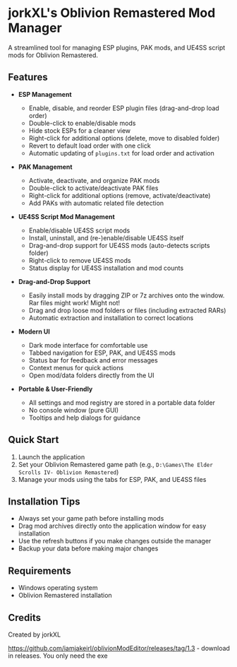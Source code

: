 # jorkXL's Oblivion Remastered Mod Manager

A streamlined tool for managing ESP plugins, PAK mods, and UE4SS script mods for Oblivion Remastered.

## Features

- **ESP Management**
  - Enable, disable, and reorder ESP plugin files (drag-and-drop load order)
  - Double-click to enable/disable mods
  - Hide stock ESPs for a cleaner view
  - Right-click for additional options (delete, move to disabled folder)
  - Revert to default load order with one click
  - Automatic updating of `plugins.txt` for load order and activation

- **PAK Management**
  - Activate, deactivate, and organize PAK mods
  - Double-click to activate/deactivate PAK files
  - Right-click for additional options (remove, activate/deactivate)
  - Add PAKs with automatic related file detection
  
- **UE4SS Script Mod Management**
  - Enable/disable UE4SS script mods
  - Install, uninstall, and (re-)enable/disable UE4SS itself
  - Drag-and-drop support for UE4SS mods (auto-detects scripts folder)
  - Right-click to remove UE4SS mods
  - Status display for UE4SS installation and mod counts

- **Drag-and-Drop Support**
  - Easily install mods by dragging ZIP or 7z archives onto the window. Rar files might work! Might not!
  - Drag and drop loose mod folders or files (including extracted RARs)
  - Automatic extraction and installation to correct locations

- **Modern UI**
  - Dark mode interface for comfortable use
  - Tabbed navigation for ESP, PAK, and UE4SS mods
  - Status bar for feedback and error messages
  - Context menus for quick actions
  - Open mod/data folders directly from the UI

- **Portable & User-Friendly**
  - All settings and mod registry are stored in a portable data folder
  - No console window (pure GUI)
  - Tooltips and help dialogs for guidance

## Quick Start

1. Launch the application
2. Set your Oblivion Remastered game path (e.g., `D:\Games\The Elder Scrolls IV- Oblivion Remastered`)
3. Manage your mods using the tabs for ESP, PAK, and UE4SS files


## Installation Tips

- Always set your game path before installing mods
- Drag mod archives directly onto the application window for easy installation
- Use the refresh buttons if you make changes outside the manager
- Backup your data before making major changes

## Requirements

- Windows operating system
- Oblivion Remastered installation

## Credits

Created by jorkXL

https://github.com/iamjakeirl/oblivionModEditor/releases/tag/1.3 - download in releases. You only need the exe
